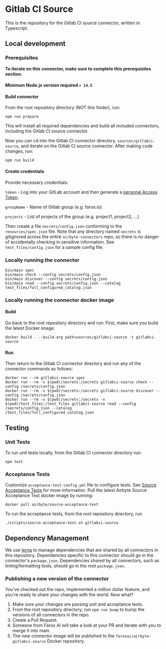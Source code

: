 # Gitlab CI Source

This is the repository for the Gitlab CI source connector, written in Typescript.

## Local development

### Prerequisites
**To iterate on this connector, make sure to complete this prerequisites
section.**

#### Minimum Node.js version required `= 14.5`

#### Build connector
From the root repository directory (NOT this folder), run:
```
npm run prepare
```

This will install all required dependencies and build all included connectors,
including the Gitlab CI source connector.

Now you can cd into the Gitlab CI connector directory, `sources/gitlabci-source`,
and iterate on the Gitlab CI source connector. After making code changes, run:
```
npm run build
```

#### Create credentials

Provide necessary credentials:

`token` - Log into your GitLab account and then generate a [personal Access Token](https://docs.gitlab.com/ee/user/profile/personal_access_tokens.html).

`groupName` - Name of Gitlab group (e.g. faros.io)

`projects` - List of projects of the group (e.g. project1, project2, ...)

Then create a file `secrets/config.json`
conforming to the `resources/spec.json` file.  Note that any directory named
`secrets` is gitignored across the entire `airbyte-connectors` repo, so there is
no danger of accidentally checking in sensitive information.  See
`test_files/config.json` for a sample config file.

### Locally running the connector
```
bin/main spec
bin/main check --config secrets/config.json
bin/main discover --config secrets/config.json
bin/main read --config secrets/config.json --catalog test_files/full_configured_catalog.json
```

### Locally running the connector docker image

#### Build
Go back to the root repository directory and run:
First, make sure you build the latest Docker image:
```
docker build . --build-arg path=sources/gitlabci-source -t gitlabci-source
```

#### Run
Then return to the Gitlab CI connector directory and run any of the connector
commands as follows:
```
docker run --rm gitlabci-source spec
docker run --rm -v $(pwd)/secrets:/secrets gitlabci-source check --config /secrets/config.json
docker run --rm -v $(pwd)/secrets:/secrets gitlabci-source discover --config /secrets/config.json
docker run --rm -v $(pwd)/secrets:/secrets -v $(pwd)/test_files:/test_files gitlabci-source read --config /secrets/config.json --catalog /test_files/full_configured_catalog.json
```

## Testing

### Unit Tests
To run unit tests locally, from the Gitlab CI connector directory run:
```
npm test
```

### Acceptance Tests
Customize `acceptance-test-config.yml` file to configure tests. See [Source
Acceptance
Tests](https://docs.airbyte.io/connector-development/testing-connectors/source-acceptance-tests-reference)
for more information.
Pull the latest Airbyte Source Acceptance Test docker image by running:
```
docker pull airbyte/source-acceptance-test
```

To run the acceptance tests, from the root repository directory, run
```
./scripts/source-acceptance-test.sh gitlabci-source
```

## Dependency Management
We use [lerna](https://lerna.js.org/) to manage dependencies that are shared by
all connectors in this repository. Dependencies specific to this connector
should go in the connector's `package.json`. Dependencies shared by all
connectors, such as linting/formatting tools, should go in the root
`package.json`.

### Publishing a new version of the connector
You've checked out the repo, implemented a million dollar feature, and you're
ready to share your changes with the world. Now what?
1. Make sure your changes are passing unit and acceptance tests.
1. From the root repository directory, run `npm run bump` to bump the versions
   of all connectors in the repo.
1. Create a Pull Request.
1. Someone from Faros AI will take a look at your PR and iterate with you to
   merge it into main.
1. The new connector image will be published to the
   `farosai/airbyte-gitlabci-source` Docker repository.
